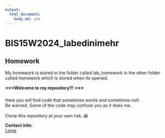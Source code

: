 ```yaml
---
output: 
  html_document: 
    keep_md: yes
---
```

# BIS15W2024_labedinimehr

## Homework 

My homework is stored in the folder called lab_homework in the other folder called homework which is stored when its opened. 

**&#11088;&#11088;&#11088;Welcome to my repository!!! &#11088;&#11088;&#11088;**<br><br>
Here you will find code that sometimes works and sometimes not!<br>
Be warned. Some of the code may confuse you as it does me.<br><br> Clone this repository at your own risk. &#128513;

**Contact info:**<br>
[*Layla*](mailto:labedinimehr&#64;ucdavis.edu)


